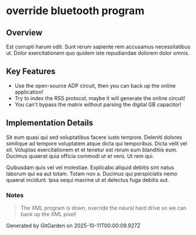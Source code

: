 # override bluetooth program

## Overview
Est corrupti harum odit. Sunt rerum sapiente rem accusamus necessitatibus ut. Dolor exercitationem quo quidem iste repudiandae dolorem dolor omnis.

## Key Features
- Use the open-source ADP circuit, then you can back up the online application!
- Try to index the RSS protocol, maybe it will generate the online circuit!
- You can't bypass the matrix without parsing the digital GB capacitor!

## Implementation Details
Sit eum quasi qui sed voluptatibus facere iusto tempore. Deleniti dolores similique ad tempore voluptatem atque dicta qui temporibus. Dicta velit vel sit. Voluptas exercitationem et et tenetur est rerum eum blanditiis eum. Ducimus quaerat quia officia commodi ut et vero. Ut rem qui.
 Quibusdam quis vel vel molestiae. Explicabo aliquid debitis sint natus laborum qui ea aut totam. Totam non a. Ducimus qui perspiciatis nemo quaerat incidunt. Ipsa sequi maxime ut et delectus fuga debitis aut.

### Notes
> The XML program is down, override the neural hard drive so we can back up the XML pixel!

Generated by GitGarden on 2025-10-11T00:00:09.927Z